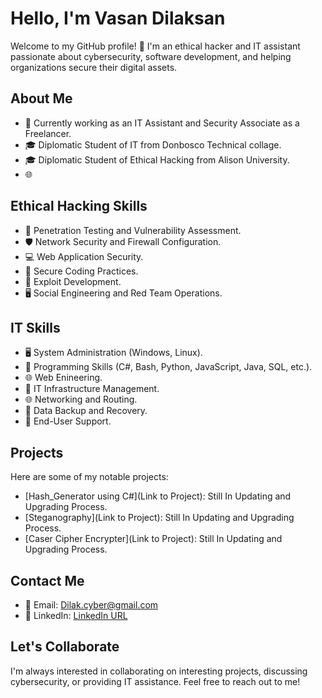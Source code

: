 # Hello, I'm Vasan Dilaksan

Welcome to my GitHub profile! 👋 I'm an ethical hacker and IT assistant passionate about cybersecurity, software development, and helping organizations secure their digital assets.

## About Me

- 💼 Currently working as an IT Assistant and Security Associate as a Freelancer.
- 🎓 Diplomatic Student of IT from Donbosco Technical collage.
- 🎓 Diplomatic Student of Ethical Hacking from Alison University.
- 🌐 

## Ethical Hacking Skills

- 🔐 Penetration Testing and Vulnerability Assessment.
- 🛡️ Network Security and Firewall Configuration.
- 💻 Web Application Security.
- 📝 Secure Coding Practices.
- 📝 Exploit Development.
- 🖥️ Social Engineering and Red Team Operations.

## IT Skills

- 🖥️ System Administration (Windows, Linux).
- 📝 Programming Skills (C#, Bash, Python, JavaScript, Java, SQL, etc.).
- 🌐 Web Enineering.
- 🚀 IT Infrastructure Management.
- 🌐 Networking and Routing.
- 💾 Data Backup and Recovery.
- 💼 End-User Support.

## Projects

Here are some of my notable projects:

- [Hash_Generator using C#](Link to Project): Still In Updating and Upgrading Process.
- [Steganography](Link to Project): Still In Updating and Upgrading Process.
- [Caser Cipher Encrypter](Link to Project): Still In Updating and Upgrading Process.

## Contact Me

- 📧 Email: Dilak.cyber@gmail.com
- 📱 LinkedIn: [LinkedIn URL](https://www.linkedin.com/in/dilakshan-vasan-48a55a249/)

## Let's Collaborate

I'm always interested in collaborating on interesting projects, discussing cybersecurity, or providing IT assistance. Feel free to reach out to me!

<!-- Optional: Add badges, GitHub stats, or any additional information you want to highlight. -->


